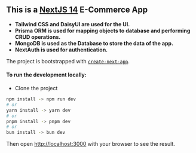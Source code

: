 ## This is a [NextJS 14](https://nextjs.org/) E-Commerce App 

- **Tailwind CSS and DaisyUI are used for the UI.**
- **Prisma ORM is used for mapping objects to database and performing CRUD operations.**
- **MongoDB is used as the Database to store the data of the app.**
- **NextAuth is used for authentication.**

The project is bootstrapped with [`create-next-app`](https://github.com/vercel/next.js/tree/canary/packages/create-next-app).

#### To run the development locally:

- Clone the project

```bash
npm install -> npm run dev
# or
yarn install -> yarn dev
# or
pnpm install -> pnpm dev
# or
bun install -> bun dev
```

Then open [http://localhost:3000](http://localhost:3000) with your browser to see the result.
